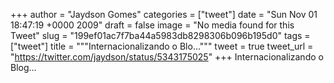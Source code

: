 
+++
author = "Jaydson Gomes"
categories = ["tweet"]
date = "Sun Nov 01 18:47:19 +0000 2009"
draft = false
image = "No media found for this Tweet"
slug = "199ef01ac7f7ba44a5983db8298306b096b195d0"
tags = ["tweet"]
title = """Internacionalizando o Blo..."""
tweet = true
tweet_url = "https://twitter.com/jaydson/status/5343175025"
+++
Internacionalizando o Blog...
